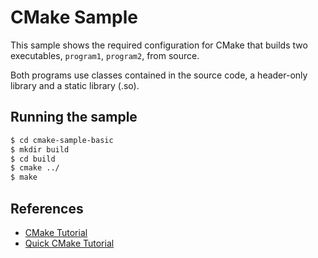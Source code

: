 # CMake Sample

This sample shows the required configuration for CMake that builds two executables, `program1`, `program2`, 
from source.

Both programs use classes contained in the source code, a header-only library and a static library (.so).

## Running the sample

```bash
$ cd cmake-sample-basic
$ mkdir build
$ cd build
$ cmake ../
$ make
```

## References

- [CMake Tutorial](https://cmake.org/cmake-tutorial/)
- [Quick CMake Tutorial](https://www.jetbrains.com/help/clion/quick-cmake-tutorial.html)